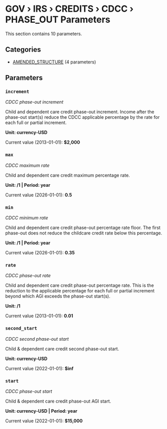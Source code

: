 # GOV › IRS › CREDITS › CDCC › PHASE_OUT Parameters

This section contains 10 parameters.

## Categories

- [AMENDED_STRUCTURE](amended_structure/index.md) (4 parameters)

## Parameters

### `increment`
*CDCC phase-out increment*

Child and dependent care credit phase-out increment. Income after the phase-out start(s) reduce the CDCC applicable percentage by the rate for each full or partial increment.

**Unit: currency-USD**

Current value (2013-01-01): **$2,000**


### `max`
*CDCC maximum rate*

Child and dependent care credit maximum percentage rate.

**Unit: /1 | Period: year**

Current value (2026-01-01): **0.5**


### `min`
*CDCC minimum rate*

Child and dependent care credit phase-out percentage rate floor. The first phase-out does not reduce the childcare credit rate below this percentage.

**Unit: /1 | Period: year**

Current value (2026-01-01): **0.35**


### `rate`
*CDCC phase-out rate*

Child and dependent care credit phase-out percentage rate. This is the reduction to the applicable percentage for each full or partial increment beyond which AGI exceeds the phase-out start(s).

**Unit: /1**

Current value (2013-01-01): **0.01**


### `second_start`
*CDCC second phase-out start*

Child & dependent care credit second phase-out start.

**Unit: currency-USD**

Current value (2022-01-01): **$inf**


### `start`
*CDCC phase-out start*

Child & dependent care credit phase-out AGI start.

**Unit: currency-USD | Period: year**

Current value (2022-01-01): **$15,000**

